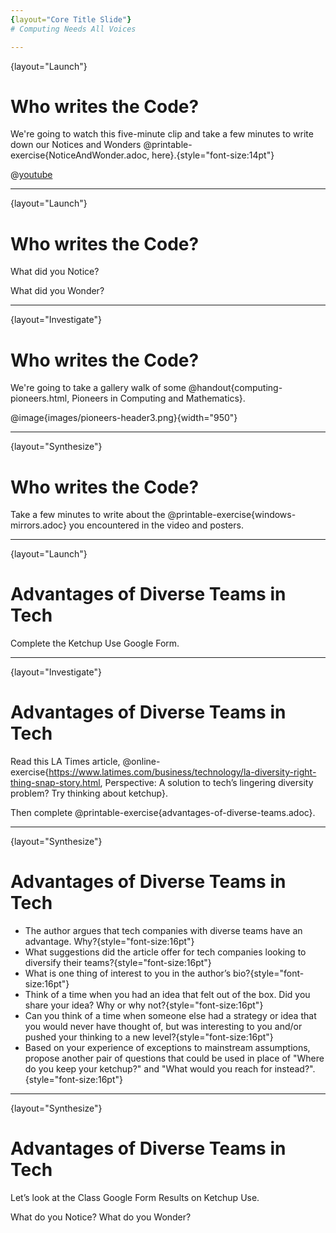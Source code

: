 ```yaml
---
{layout="Core Title Slide"}
# Computing Needs All Voices

---
```

{layout="Launch"}
# Who writes the Code?

We're going to watch this five-minute clip and take a few minutes to write down our Notices and Wonders @printable-exercise{NoticeAndWonder.adoc, here}.{style="font-size:14pt"}

@[youtube](nKIu9yen5nc)

<!--
Pedagogy Note: Notice and Wonder!

This pedagogy has a @link{https://www.learning-space.org/Page/96, rich grounding in literature}, and is used throughout this course. In the "Notice" phase, students are asked to crowd-source their observations. No observation is too small or too silly! By listening to other students' observations, students may find themselves taking a closer look. The "Wonder" phase involves students raising questions, but they must also explain the context for those questions. Sharon Hessney (moderator for the NYTimes excellent @link{https://www.nytimes.com/column/whats-going-on-in-this-graph, What's going on in this Graph?} activity) sometimes calls this "what do you wonder...and *why*?". Both of these phases should be done in groups or as a whole class, with adequate time given to each.
-->

---
{layout="Launch"}
# Who writes the Code?

What did you Notice?

What did you Wonder? 

---
{layout="Investigate"}
# Who writes the Code?

We're going to take a gallery walk of some @handout{computing-pioneers.html, Pioneers in Computing and Mathematics}.

@image{images/pioneers-header3.png}{width="950"}

<!--To do a gallery walk, you will need to print and hang posters of @link{pages/computing-pioneers.html, Pioneers in Computing and Mathematics}. If you aren't doing a gallery walk, decide on another format for engaging students with these pioneers.
-->

---
{layout="Synthesize"}
# Who writes the Code?

Take a few minutes to write about the @printable-exercise{windows-mirrors.adoc} you encountered in the video and posters.



---
{layout="Launch"}
# Advantages of Diverse Teams in Tech

Complete the Ketchup Use Google Form.

<!--
In order to use this slide with your students, you’ll need to make a copy of this form and add the link to this slide https://docs.google.com/forms/d/16tCvWZmTvHrztrVvQeInusQovwoK61WLsg3OTV0VIwg/copy
-->

---
{layout="Investigate"}
# Advantages of Diverse Teams in Tech

Read this LA Times article, @online-exercise{https://www.latimes.com/business/technology/la-diversity-right-thing-snap-story.html, Perspective: A solution to tech’s lingering diversity problem? Try thinking about ketchup}.

Then complete @printable-exercise{advantages-of-diverse-teams.adoc}.

---
{layout="Synthesize"}
# Advantages of Diverse Teams in Tech

* The author argues that tech companies with diverse teams have an advantage. Why?{style="font-size:16pt"}
* What suggestions did the article offer for tech companies looking to diversify their teams?{style="font-size:16pt"}
* What is one thing of interest to you in the author’s bio?{style="font-size:16pt"}
* Think of a time when you had an idea that felt out of the box. Did you share your idea? Why or why not?{style="font-size:16pt"}
* Can you think of a time when someone else had a strategy or idea that you would never have thought of, but was interesting to you and/or pushed your thinking to a new level?{style="font-size:16pt"}
* Based on your experience of exceptions to mainstream assumptions, propose another pair of questions that could be used in place of "Where do you keep your ketchup?" and "What would you reach for instead?".{style="font-size:16pt"}

---
{layout="Synthesize"}
# Advantages of Diverse Teams in Tech

Let’s look at the Class Google Form Results on Ketchup Use. 

What do you Notice?
What do you Wonder?


